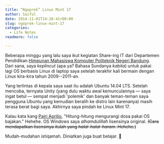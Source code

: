 ```yaml
---
title: “Ngoprek” Linux Mint 17
author: Saiful
date: 2014-11-01T14:28:41+00:00
slug: ngoprek-linux-mint-17
categories:
  - Life Notes
readmore: false

---
```

Beberapa minggu yang lalu saya ikut kegiatan Share-ing IT dari Departemen Pendidikan [Himpunan Mahasiswa Komputer Politeknik Negeri Bandung][1]. Dari sana, saya _keplincut_ (apa ya? Bahasa Sundanya _kabita_) untuk pakai lagi OS berbasis Linux di laptop saya setelah terakhir kali bermain dengan Linux kira-kira tahun 2009--2011-an.

Yang terlintas di kepala saya saat itu adalah Ubuntu 14.04 LTS. Setelah mencoba, ternyata Unity (yang dulu waktu awal kemunculannya — saya ingat betul — sempat menjadi 'polemik' dan banyak teman-teman saya pengguna Ubuntu yang kemudian beralih ke distro lain karenanya) masih terasa berat bagi saya. Akhirnya saya pindah ke Linux Mint 17.

Kalau kata kang [Pajri Aprilio][2], "Hitung-hitung mengurangi dosa pakai OS bajakan." Hehehe. OS Windows saya _alhamdulillah_ lisensinya original. <del>(Cara mendapatkan lisensinya itulah yang <em>halal-halal-haram</em>. Hehehe.)</del>

Mudah-mudahan istiqamah. Diniatkan juga buat belajar. 🙂

 [1]: http://himakom.jtk.polban.ac.id/
 [2]: https://www.facebook.com/link.share.9?fref=ts
